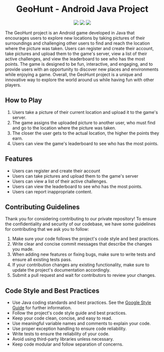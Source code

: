 <h1 align="center"> GeoHunt - Android Java Project</h1>

<div align="center">
    <a href="https://cirrus-ci.com/github/SDP-GeoHunt/geo-hunt"><img src="https://api.cirrus-ci.com/github/SDP-GeoHunt/geo-hunt.svg" /></a>
    <a href="https://codeclimate.com/github/SDP-GeoHunt/geo-hunt/maintainability"><img src="https://api.codeclimate.com/v1/badges/76d4967c5d3d48e7022f/maintainability"/></a>
    <a href="https://codeclimate.com/github/SDP-GeoHunt/geo-hunt/test_coverage"><img src="https://api.codeclimate.com/v1/badges/76d4967c5d3d48e7022f/test_coverage" /></a>
</div>

The GeoHunt project is an Android game developed in Java that encourages users to explore new locations
by taking pictures of their surroundings and challenging other users to find and reach the location
where the picture was taken. Users can register and create their account, take pictures and upload them
to the game's server, view a list of their active challenges, and view the leaderboard to see who has the
most points. The game is designed to be fun, interactive, and engaging, and to provide users with an opportunity
to discover new places and environments while enjoying a game. Overall, the GeoHunt project is a unique and
innovative way to explore the world around us while having fun with other players.


## How to Play

1. Users take a picture of their current location and upload it to the game's server.
2. The game assigns the uploaded picture to another user, who must find and go to the location where the picture was taken.
3. The closer the user gets to the actual location, the higher the points they earn.
4. Users can view the game's leaderboard to see who has the most points.

## Features

* Users can register and create their account
* Users can take pictures and upload them to the game's server
* Users can view a list of their active challenges.
* Users can view the leaderboard to see who has the most points.
* Users can report inappropriate content.

## Contributing Guidelines

Thank you for considering contributing to our private repository! To ensure the confidentiality
and security of our codebase, we have some guidelines for contributing that we ask you to follow:

1. Make sure your code follows the project's code style and best practices.
2. Write clear and concise commit messages that describe the changes you made.
3. When adding new features or fixing bugs, make sure to write tests and ensure all existing tests pass.
4. If your contribution changes any existing functionality, make sure to update the project's documentation accordingly.
5. Submit a pull request and wait for contributors to review your changes.

## Code Style and Best Practices

* Use Java coding standards and best practices. See the [Google Style Guide](https://google.github.io/styleguide/javaguide.html) for further information.
* Follow the project's code style guide and best practices.
* Keep your code clean, concise, and easy to read.
* Use meaningful variable names and comments to explain your code.
* Use proper exception handling to ensure code reliability.
* Write tests to ensure the reliability of your code.
* Avoid using third-party libraries unless necessary.
* Keep code modular and follow separation of concerns.


